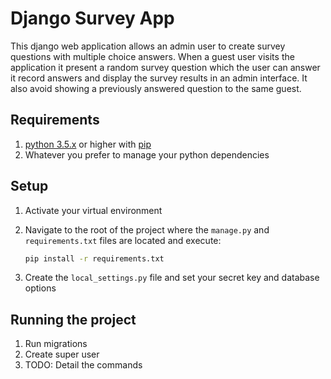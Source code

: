# Django Survey App

This django web application allows an admin user to create survey questions with multiple choice answers. When a guest user visits the application  it present a random survey question which the user can answer it record answers and display the survey results in an admin interface. It also avoid showing a previously answered question to the same guest.

## Requirements

1. [python 3.5.x](https://www.python.org/) or higher with [pip](https://pypi.org/project/pip/)
2. Whatever you prefer to manage your python dependencies

## Setup

1. Activate your virtual environment
2. Navigate to the root of the project where the `manage.py` and `requirements.txt` files are located and execute:

    ```bash
    pip install -r requirements.txt
    ```

3. Create the `local_settings.py` file and set your secret key and database options

## Running the project

1. Run migrations
2. Create super user
3. TODO: Detail the commands
